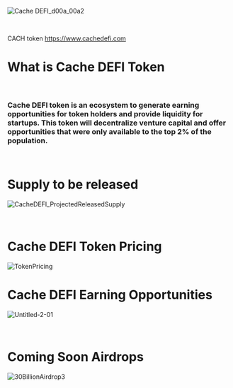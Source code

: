 ![Cache DEFI_d00a_00a2](https://user-images.githubusercontent.com/29208274/122576445-b1c56780-d01f-11eb-9cd8-c7802dd8477c.jpg)

<br>

CACH token https://www.cachedefi.com

# What is Cache DEFI Token 

<br>

### Cache DEFI token is an ecosystem to generate earning opportunities for token holders and provide liquidity for startups. This token will decentralize venture capital and offer opportunities that were only available to the top 2% of the population. 
<br>

# Supply to be released

![CacheDEFI_ProjectedReleasedSupply](https://user-images.githubusercontent.com/29208274/122577021-50ea5f00-d020-11eb-918b-409163892db3.jpg)

<br>

# Cache DEFI Token Pricing 

![TokenPricing](https://user-images.githubusercontent.com/29208274/122578545-f6ea9900-d021-11eb-90eb-0e9ed95770bb.png)

# Cache DEFI Earning Opportunities 

![Untitled-2-01](https://user-images.githubusercontent.com/29208274/122577309-a292e980-d020-11eb-9556-1f4a299b0858.jpg)

<br>

# Coming Soon Airdrops 

![30BillionAirdrop3](https://user-images.githubusercontent.com/29208274/122578671-18e41b80-d022-11eb-8364-b775559dbee2.png)

